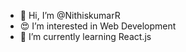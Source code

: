 - 👋 Hi, I’m @NithiskumarR
- 😍 I’m interested in Web Development
- 🌱 I’m currently learning React.js
